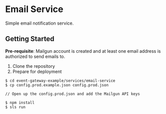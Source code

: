 # Email Service

Simple email notification service.

## Getting Started

**Pre-requisite**: Mailgun account is created and at least one email address is authorized to send emails to.

1. Clone the repository
2. Prepare for deployment

```
$ cd event-gateway-example/services/email-service
$ cp config.prod.example.json config.prod.json

// Open up the config.prod.json and add the Mailgun API keys

$ npm install
$ sls run
```
